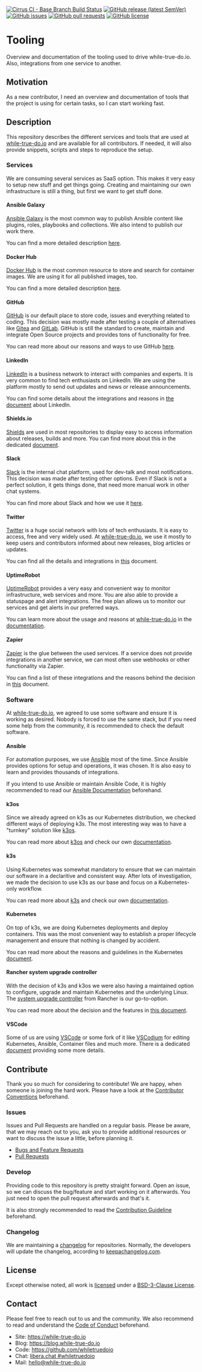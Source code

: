 <!--
reference: https://www.makeareadme.com/
reference: https://commonmark.org/
-->

[![Cirrus CI - Base Branch Build Status](https://img.shields.io/cirrus/github/whiletruedoio/tooling?logo=Cirrus-ci)](https://cirrus-ci.com/github/whiletruedoio/tooling)
[![GitHub release (latest SemVer)](https://img.shields.io/github/v/release/whiletruedoio/tooling?logo=GitHub&label=Release&sort=semver)](https://github.com/whiletruedoio/tooling/releases)
[![GitHub issues](https://img.shields.io/github/issues/whiletruedoio/tooling)](https://github.com/whiletruedoio/tooling/issues)
[![GitHub pull requests](https://img.shields.io/github/issues-pr/whiletruedoio/tooling)](https://github.com/whiletruedoio/tooling/pulls)
[![GitHub license](https://img.shields.io/github/license/whiletruedoio/tooling)](https://github.com/whiletruedoio/tooling/blob/main/LICENSE)

# Tooling

Overview and documentation of the tooling used to drive while-true-do.io. Also,
integrations from one service to another.

## Motivation

As a new contributor, I need an overview and documentation of tools that the
project is using for certain tasks, so I can start working fast.

## Description

This repository describes the different services and tools that are used at
[while-true-do.io](https://while-true-do.io) and are available for all
contributors. If needed, it will also provide snippets, scripts and steps to
reproduce the setup.

### Services

We are consuming several services as SaaS option. This makes it very easy to
setup new stuff and get things going. Creating and maintaining our own
infrastructure is still a thing, but first we want to get stuff done.

#### Ansible Galaxy

[Ansible Galaxy](https://https://galaxy.ansible.com/whiletruedoio) is the
most common way to publish Ansible content like plugins, roles, playbooks and
collections. We also intend to publish our work there.

You can find a more detailed description [here](./docs/ANSIBLE_GALAXY.md).

#### Docker Hub

[Docker Hub](https://hub.docker.com/u/whiletruedoio) is the most common resource
to store and search for container images. We are using it for all published
images, too.

You can find a more detailed description [here](./docs/DOCKER_HUB.md).

#### GitHub

[GitHub](https://github.com/whiletruedoio) is our default place to store code,
issues and everything related to coding. This decision was mostly made after
testing a couple of alternatives like [Gitea](https://gitea.com/) and
[GitLab](https://gitlab.com/). GitHub is still the standard to create, maintain
and integrate Open Source projects and provides tons of functionality for free.

You can read more about our reasons and ways to use GitHub
[here](docs/GITHUB.md).

#### LinkedIn

[LinkedIn](linkedin.com/company/whiletruedoio/) is a business network to
interact with companies and experts. It is very common to find tech enthusiasts
on LinkedIn. We are using the platform mostly to send out updates and news or
release announcements.

You can find some details about the integrations and reasons in
[the document](docs/LINKEDIN.md) about LinkedIn.

#### Shields.io

[Shields](https://shields.io) are used in most repositories to display easy to
access information about releases, builds and more. You can find more about this
in the dedicated [document](./docs/SHIELDS.md).

#### Slack

[Slack](https://whiletruedoio.slack.com) is the internal chat platform, used for
dev-talk and most notifications. This decision was made after testing other
options. Even if Slack is not a perfect solution, it gets things done, that need
more manual work in other chat systems.

You can find more about Slack and how we use it [here](docs/SLACK.md).

#### Twitter

[Twitter](https://twitter.com/whiletruedoio) is a huge social network with lots
of tech enthusiasts. It is easy to access, free and very widely used. At
[while-true-do.io](https://while-true-do.io), we use it mostly to keep users
and contributors informed about new releases, blog articles or updates.

You can find all the details and integrations in [this](docs/TWITTER.md)
document.

#### UptimeRobot

[UptimeRobot](https://stats.uptimerobot.com/zKXjluyAr/) provides a very easy
and convenient way to monitor infrastructure, web services and more. You are
also able to provide a statuspage and alert integrations. The free plan allows
us to monitor our services and get alerts in our preferred ways.

You can learn more about the usage and reasons at
[while-true-do.io](https://while-true-do.io) in the
[documentation](docs/UPTIMEROBOT.md).

#### Zapier

[Zapier](https://zapier.com) is the glue between the used services. If a
service does not provide integrations in another service, we can most often
use webhooks or other functionality via Zapier.

You can find a list of these integrations and the reasons behind the decision
in [this](docs/ZAPIER.md) document.

### Software

At [while-true-do.io](https://while-true-do.io), we agreed to use some software
and ensure it is working as desired. Nobody is forced to use the same stack,
but if you need some help from the community, it is recommended to check the
default software.

#### Ansible

For automation purposes, we use [Ansible](https://www.ansible.com) most of the
time. Since Ansible provides options for setup and operations, it was chosen. It
is also easy to learn and provides thousands of integrations.

If you intend to use Ansible or maintain Ansible Code, it is highly recommended
to read our [Ansible Documentation](docs/ANSIBLE.md) beforehand.

#### k3os

Since we already agreed on k3s as our Kubernetes distribution, we checked
different ways of deploying k3s. The most interesting way was to have a
"turnkey" solution like [k3os](https://k3os.io).

You can read more about [k3os](https://k3os.io/) and check our own
[documentation](docs/K3OS.md).

#### k3s

Using Kubernetes was somewhat mandatory to ensure that we can maintain our
software in a declaritive and consistent way. After lots of investigation,
we made the decision to use k3s as our base and focus on a Kubernetes-only
workflow.

You can read more about [k3s](https://k3s.io/) and check our own
[documentation](docs/K3S.md).

#### Kubernetes

On top of k3s, we are doing Kubernetes deployments and deploy containers. This
was the most convenient way to establish a proper lifecycle management and
ensure that nothing is changed by accident.

You can read more about the reasons and guidelines in the Kubernetes
[document](docs/KUBERNETES.md).

#### Rancher system upgrade controller

With the decision of k3s and k3os we were also having a maintained option to
configure, upgrade and maintain Kubernetes and the underlying Linux. The
[system upgrade controller](https://github.com/rancher/system-upgrade-controller)
from Rancher is our go-to-option.

You can read more about the decision and the features in
[this document](./docs/RANCHER_SUC.md).

#### VSCode

Some of us are using [VSCode](https://code.visualstudio.com/) or some fork of
it like [VSCodium](https://vscodium.com/) for editing Kubernetes, Ansible,
Container files and much more. There is a dedicated [document](./docs/VSCODE.md)
providing some more details.

## Contribute

Thank you so much for considering to contribute! We are happy, when someone is
joining the hard work. Please have a look at the
[Contributor Conventions](https://github.com/whiletruedoio/.github/blob/main/docs/CODE_OF_CONDUCT.md)
beforehand.

### Issues

Issues and Pull Requests are handled on a regular basis. Please be aware, that
we may reach out to you, ask you to provide additional resources or want to
discuss the issue a little, before planning it.

- [Bugs and Feature Requests](https://github.com/whiletruedoio/tooling/issues)
- [Pull Requests](https://github.com/whiletruedoio/tooling/pulls)

### Develop

Providing code to this repository is pretty straight forward. Open an issue,
so we can discuss the bug/feature and start working on it afterwards. You just
need to open the pull request afterwards and that's it.

It is also strongly recommended to read the
[Contribution Guideline](https://github.com/whiletruedoio/.github/blob/main/docs/CONTRIBUTING.md)
beforehand.

### Changelog

We are maintaining a [changelog](CHANGELOG.md) for repositories. Normally, the
developers will update the changelog, according to
[keepachangelog.com](https://keepachangelog.com/).

## License

Except otherwise noted, all work is [licensed](LICENSE) under a
[BSD-3-Clause License](https://opensource.org/licenses/BSD-3-Clause).

## Contact

Please feel free to reach out to us and the community. We also recommend to read
and understand the
[Code of Conduct](https://github.com/whiletruedoio/.github/blob/main/docs/CODE_OF_CONDUCT.md)
beforehand.

- Site: <https://while-true-do.io>
- Blog: <https://blog.while-true-do.io>
- Code: <https://github.com/whiletruedoio>
- Chat: [libera.chat #whiletruedoio](https://web.libera.chat/gamja/#whiletruedo)
- Mail: [hello@while-true-do.io](mailto:hello@while-true-do.io)
